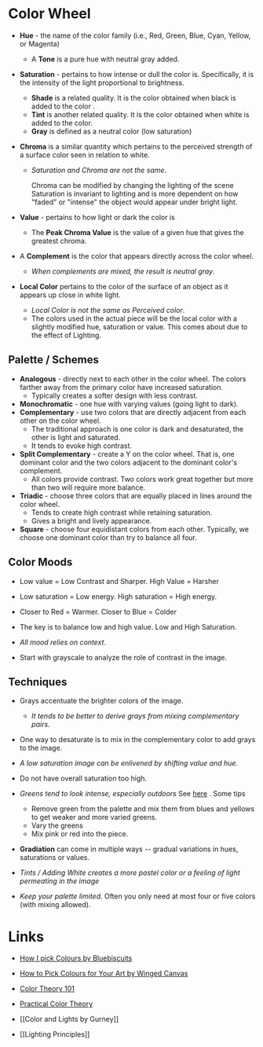 # Color Wheel 
* **Hue** - the name of the color family (i.e., Red, Green, Blue, Cyan, Yellow, or Magenta)
	* A **Tone** is a pure hue with neutral gray added.
* **Saturation** - pertains to how intense or dull the color is. Specifically, it is the intensity of the light proportional to brightness.
	* **Shade** is a related quality. It is the color obtained when black is added to the color .
	* **Tint** is another related quality. It is the color obtained when white is added to the color.
	* **Gray** is defined as a neutral color (low saturation)

* **Chroma** is a similar quantity which pertains to the perceived strength of a surface color seen in relation to white.
	* *Saturation and Chroma are not the same*. 
	  
	  Chroma can be modified by changing the lighting of the scene
	  Saturation is invariant to lighting and is more dependent on how "faded" or "intense" the object would appear under bright light. 

* **Value** - pertains to how light or dark the color is  
	* The **Peak Chroma Value** is the value of a given hue that gives the greatest chroma. 

* A **Complement** is the color that appears directly across the color wheel. 
	* *When complements are mixed, the result is neutral gray*.  

* **Local Color** pertains to the color of the surface of an object as it appears up close in white light. 
	* *Local Color is not the same as Perceived color*.
	* The colors used in the actual piece will be the local color with a slightly modified hue, saturation or value. This comes about due to the effect of Lighting. 

## Palette / Schemes 
* **Analogous** - directly next to each other in the color wheel. The colors farther away from the primary color have increased saturation. 
	* Typically creates a softer design with less contrast. 
* **Monochromatic** - one hue with varying values (going light to dark). 
* **Complementary** - use two colors that are directly adjacent from each other on the color wheel. 
	* The traditional approach is one color is dark and desaturated, the other is light and saturated.
	* It tends to evoke high contrast.
* **Split Complementary** - create a Y on the color wheel.  That is, one dominant color and the two colors adjacent to the dominant color's complement. 
	* All colors provide contrast. Two colors work great together but more than two will require more balance.
* **Triadic** - choose three colors that are equally placed in lines around the color wheel. 
	* Tends to create high contrast while retaining saturation. 
	* Gives a bright and lively appearance. 
* **Square** - choose four equidistant colors from each other. Typically, we choose one dominant color than try to balance all four.

## Color Moods 
* Low value  = Low Contrast and Sharper. High Value = Harsher
* Low saturation = Low energy. High saturation = High energy. 
* Closer to Red = Warmer. Closer to Blue = Colder 
* The key is to balance low and high value. Low and High Saturation.  

* *All mood relies on context*. 
* Start with grayscale to analyze the role of contrast in the image.

## Techniques
* Grays accentuate the brighter colors of the image. 
	* *It tends to be better to derive grays from mixing complementary pairs*. 
* One way to desaturate is to mix in the complementary color to add grays to the image. 
* *A low saturation image can be enlivened by shifting value and hue.*
* Do not have overall saturation too high.

 * *Greens tend to look intense, especially outdoors*  See [here](https://gurneyjourney.blogspot.com/2008/06/green-problem.html) . Some tips
	 * Remove green from the palette and mix them from blues and yellows to get weaker and more varied greens.
	 * Vary the greens 
	 * Mix pink or red into the piece.

* **Gradiation** can come in multiple ways -- gradual variations in hues, saturations or values.

* *Tints / Adding White creates a more pastel color or a feeling of light permeating in the image*

* *Keep your palette limited*.  Often you only need at most four or five colors (with mixing allowed). 

# Links
* [How I pick Colours by Bluebiscuits](https://www.youtube.com/watch?v=F0jcPx5VXos)
* [How to Pick Colours for Your Art by Winged Canvas](https://www.youtube.com/watch?v=C8u9iaYwAN8)
* [Color Theory 101](https://blog.hubspot.com/marketing/color-theory-design#color-theory-101)
* [Practical Color Theory](http://tallys.github.io/color-theory/)
* [[Color and Lights by Gurney]]

* [[Lighting Principles]]